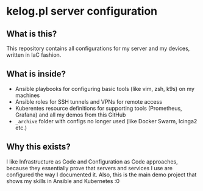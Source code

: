 # kelog.pl server configuration

## What is this?

This repository contains all configurations for my server and my devices, written in IaC fashion.

## What is inside?

* Ansible playbooks for configuring basic tools (like vim, zsh, k9s) on my machines
* Ansible roles for SSH tunnels and VPNs for remote access
* Kuberentes resource definitions for supporting tools (Prometheus, Grafana) and all my demos from this GitHub
* `_archive` folder with configs no longer used (like Docker Swarm, Icinga2 etc.)

## Why this exists?

I like Infrastructure as Code and Configuration as Code approaches, because they essentially prove that servers and services I use are configured the way I documented it. Also, this is the main demo project that shows my skills in Ansible and Kubernetes :0

